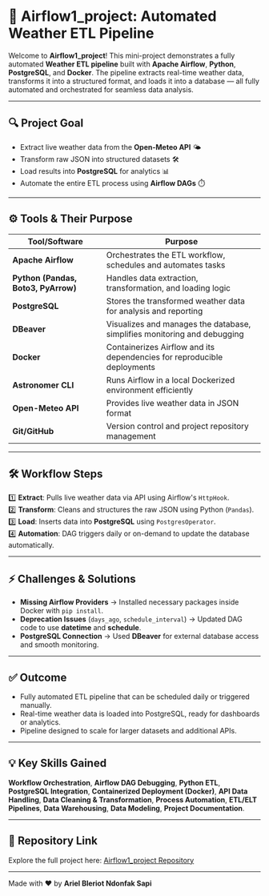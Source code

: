 # 🚀 Airflow1_project: Automated Weather ETL Pipeline

Welcome to **Airflow1_project**! This mini-project demonstrates a fully automated **Weather ETL pipeline** built with **Apache Airflow**, **Python**, **PostgreSQL**, and **Docker**. The pipeline extracts real-time weather data, transforms it into a structured format, and loads it into a database — all fully automated and orchestrated for seamless data analysis.

---

## 🔍 Project Goal

- Extract live weather data from the **Open-Meteo API** 🌤️  
- Transform raw JSON into structured datasets 🛠️  
- Load results into **PostgreSQL** for analytics 📊  
- Automate the entire ETL process using **Airflow DAGs** ⏱️  

---

## ⚙️ Tools & Their Purpose

| Tool/Software | Purpose |
|---------------|---------|
| **Apache Airflow** | Orchestrates the ETL workflow, schedules and automates tasks |
| **Python (Pandas, Boto3, PyArrow)** | Handles data extraction, transformation, and loading logic |
| **PostgreSQL** | Stores the transformed weather data for analysis and reporting |
| **DBeaver** | Visualizes and manages the database, simplifies monitoring and debugging |
| **Docker** | Containerizes Airflow and its dependencies for reproducible deployments |
| **Astronomer CLI** | Runs Airflow in a local Dockerized environment efficiently |
| **Open-Meteo API** | Provides live weather data in JSON format |
| **Git/GitHub** | Version control and project repository management |

---

## 🛠️ Workflow Steps

1️⃣ **Extract**: Pulls live weather data via API using Airflow's `HttpHook`.  
2️⃣ **Transform**: Cleans and structures the raw JSON using Python (`Pandas`).  
3️⃣ **Load**: Inserts data into **PostgreSQL** using `PostgresOperator`.  
4️⃣ **Automation**: DAG triggers daily or on-demand to update the database automatically.

---

## ⚡ Challenges & Solutions

- **Missing Airflow Providers** → Installed necessary packages inside Docker with `pip install`.  
- **Deprecation Issues** (`days_ago`, `schedule_interval`) → Updated DAG code to use **datetime** and **schedule**.  
- **PostgreSQL Connection** → Used **DBeaver** for external database access and smooth monitoring.  

---

## ✅ Outcome

- Fully automated ETL pipeline that can be scheduled daily or triggered manually.  
- Real-time weather data is loaded into PostgreSQL, ready for dashboards or analytics.  
- Pipeline designed to scale for larger datasets and additional APIs.  

---

## 💡 Key Skills Gained

**Workflow Orchestration**, **Airflow DAG Debugging**, **Python ETL**, **PostgreSQL Integration**, **Containerized Deployment (Docker)**, **API Data Handling**, **Data Cleaning & Transformation**, **Process Automation**, **ETL/ELT Pipelines**, **Data Warehousing**, **Data Modeling**, **Project Documentation**.

---

## 📂 Repository Link

Explore the full project here: [Airflow1_project Repository](https://github.com/ArielBleriot/Excel_Data_Findings/edit/main/Airflow1_project/README.md)  

---

Made with ❤️ by **Ariel Bleriot Ndonfak Sapi**  
